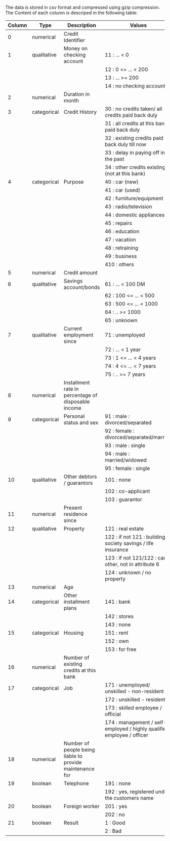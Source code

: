 The data is stored in csv format and compressed using gzip compression. The Content of each column is descriped in the following table:

| Column | Type        | Description               | Values |
|--------|-------------|---------------------------|--------|
| 0      | numerical   | Credit Identifier         |        |
| 1      | qualitative | Money on checking account | 11 : ... < 0
|        |             |                           | 12 : 0 <= ... < 200
|        |             |                           | 13 : ... >= 200
|        |             |                           | 14 : no checking account
| 2      | numerical   | Duration in month
| 3      | categorical | Credit History            | 30 : no credits taken/ all credits paid back duly
|        |             |                           | 31 : all credits at this bank paid back duly
|        |             |                           | 32 : existing credits paid back duly till now
|        |             |                           | 33 : delay in paying off in the past
|        |             |                           | 34 : other credits existing (not at this bank)
| 4      | categorical | Purpose                   | 40 : car (new)
|        |             |                           | 41 : car (used)
|        |             |                           | 42 : furniture/equipment
|        |             |                           | 43 : radio/television
|        |             |                           | 44 : domestic appliances
|        |             |                           | 45 : repairs
|        |             |                           | 46 : education
|        |             |                           | 47 : vacation
|        |             |                           | 48 : retraining
|        |             |                           | 49 : business
|        |             |                           | 410 : others
| 5      | numerical   | Credit amount
| 6      | qualitative | Savings account/bonds     | 61 : ... < 100 DM
|        |             |                           | 62 : 100 <= ... < 500
|        |             |                           | 63 : 500 <= ... < 1000
|        |             |                           | 64 : .. >= 1000
|        |             |                           | 65 : unknown
| 7      | qualitative | Current employment since  | 71 : unemployed
|        |             |                           | 72 : ... < 1 year
|        |             |                           | 73 : 1 <= ... < 4 years
|        |             |                           | 74 : 4 <= ... < 7 years
|        |             |                           | 75 : .. >= 7 years
| 8      | numerical   | Installment rate in percentage of disposable income |
| 9      | categorical | Personal status and sex   | 91 : male : divorced/separated
|        |             |                           | 92 : female : divorced/separated/married
|        |             |                           | 93 : male : single
|        |             |                           | 94 : male : married/widowed
|        |             |                           | 95 : female : single
| 10     | qualitative | Other debtors / guarantors | 101 : none
|        |             |                           | 102 : co-applicant
|        |             |                           | 103 : guarantor
| 11     | numerical   | Present residence since 
| 12     | qualitative | Property                  | 121 : real estate
|        |             |                           | 122 : if not 121 : building society savings / life insurance
|        |             |                           | 123 : if not 121/122 : car or other, not in attribute 6
|        |             |                           | 124 : unknown / no property
| 13     | numerical   | Age
| 14     | categorical | Other installment plans   | 141 : bank
|        |             |                           | 142 : stores
|        |             |                           | 143 : none
| 15     | categorical | Housing                   | 151 : rent
|        |             |                           | 152 : own
|        |             |                           | 153 : for free
| 16     | numerical   | Number of existing credits at this bank
| 17     | categorical | Job                       | 171 : unemployed/ unskilled - non-resident
|        |             |                           | 172 : unskilled - resident
|        |             |                           | 173 : skilled employee / official
|        |             |                           | 174 : management / self-employed / highly qualified employee / officer
| 18     | numerical   | Number of people being liable to provide maintenance for
| 19     | boolean     | Telephone                 | 191 : none
|        |             |                           | 192 : yes, registered under the customers name
| 20     | boolean     | Foreign worker            | 201 : yes
|        |             |                           | 202 : no 
| 21     | boolean     | Result                    | 1 : Good
|        |             |                           | 2 : Bad
